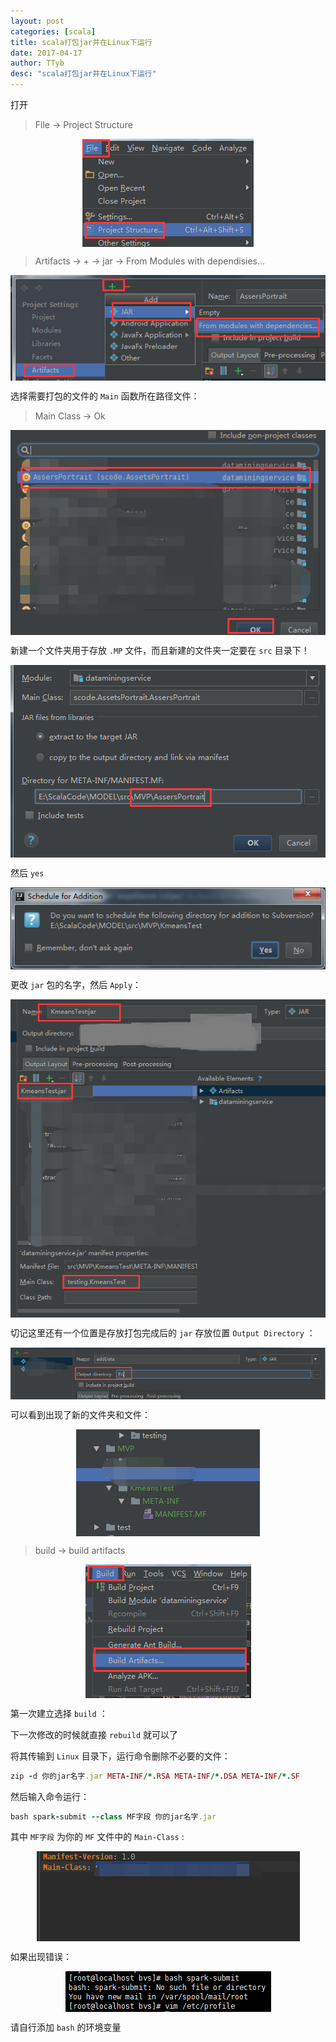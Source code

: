 ```yaml
---
layout: post
categories: [scala]
title: scala打包jar并在Linux下运行
date: 2017-04-17
author: TTyb
desc: "scala打包jar并在Linux下运行"
---
```


打开

>File -> Project Structure

<p style="text-align:center"><img src="/static/postimage/scala/jar/996148-20170417175414852-819020746.png" class="img-responsive"style="display: block; margin-right: auto; margin-left: auto;"></p>

>Artifacts -> + -> jar -> From Modules with dependisies...

<p style="text-align:center"><img src="/static/postimage/scala/jar/996148-20170417175522759-699187820.png" class="img-responsive"style="display: block; margin-right: auto; margin-left: auto;"></p>

选择需要打包的文件的 `Main` 函数所在路径文件：

>Main Class -> Ok

<p style="text-align:center"><img src="/static/postimage/scala/jar/996148-20170417175927243-212182658.png" class="img-responsive"style="display: block; margin-right: auto; margin-left: auto;"></p>

新建一个文件夹用于存放 `.MP` 文件，而且新建的文件夹一定要在 `src` 目录下！

<p style="text-align:center"><img src="/static/postimage/scala/jar/996148-20170417180424696-878136188.png" class="img-responsive"style="display: block; margin-right: auto; margin-left: auto;"></p>

然后 `yes`

<p style="text-align:center"><img src="/static/postimage/scala/jar/996148-20170417184939196-1883591098.png" class="img-responsive"style="display: block; margin-right: auto; margin-left: auto;"></p>

更改 `jar` 包的名字，然后 `Apply`：

<p style="text-align:center"><img src="/static/postimage/scala/jar/996148-20170427143303006-312290811.png" class="img-responsive"style="display: block; margin-right: auto; margin-left: auto;"></p>

切记这里还有一个位置是存放打包完成后的 `jar` 存放位置 `Output Directory` ：

<p style="text-align:center"><img src="/static/postimage/scala/jar/996148-20170417190747399-1810695351.png" class="img-responsive"style="display: block; margin-right: auto; margin-left: auto;"></p>

可以看到出现了新的文件夹和文件：

<p style="text-align:center"><img src="/static/postimage/scala/jar/996148-20170417185213946-558849415.png" class="img-responsive"style="display: block; margin-right: auto; margin-left: auto;"></p>

> build -> build artifacts

<p style="text-align:center"><img src="/static/postimage/scala/jar/996148-20170417185344774-194276525.png" class="img-responsive"style="display: block; margin-right: auto; margin-left: auto;"></p>

第一次建立选择 `build` ：



下一次修改的时候就直接 `rebuild` 就可以了

将其传输到 `Linux` 目录下，运行命令删除不必要的文件：

~~~ruby
zip -d 你的jar名字.jar META-INF/*.RSA META-INF/*.DSA META-INF/*.SF
~~~

然后输入命令运行：

~~~ruby
bash spark-submit --class MF字段 你的jar名字.jar
~~~

其中 `MF字段` 为你的 `MF` 文件中的 `Main-Class` :

<p style="text-align:center"><img src="/static/postimage/scala/jar/996148-20170417190458790-523139930.png" class="img-responsive"style="display: block; margin-right: auto; margin-left: auto;"></p>

如果出现错误：

<p style="text-align:center"><img src="/static/postimage/scala/jar/996148-20170418105700227-405385447.png" class="img-responsive"style="display: block; margin-right: auto; margin-left: auto;"></p>

请自行添加 `bash` 的环境变量